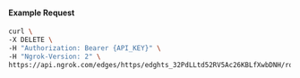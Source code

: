 <!-- Code generated for API Clients. DO NOT EDIT. -->

#### Example Request

```bash
curl \
-X DELETE \
-H "Authorization: Bearer {API_KEY}" \
-H "Ngrok-Version: 2" \
https://api.ngrok.com/edges/https/edghts_32PdLLtd52RV5Ac26KBLfXwbDNH/routes/edghtsrt_32PdLNd6U041DVU7O3YiaFs3Uhz/ip_restriction
```

